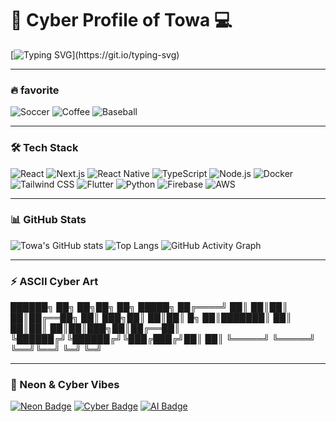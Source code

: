 # 🌌 Cyber Profile of Towa 💻

[![Typing SVG](https://readme-typing-svg.demolab.com?font=Fira+Code&size=36&duration=2500&pause=500&color=39FF14&center=true&vCenter=true&width=800&lines=Welcome+to+my+Cyber+Profile!;Full-stack+Developer;React%2C+Next.js%2C+AI;Let's+build+something+awesome!)](https://git.io/typing-svg)

---

### 🔥 favorite
![Soccer](https://img.shields.io/badge/Soccer-1DE9B6?style=for-the-badge&logo=football&logoColor=white)
![Coffee](https://img.shields.io/badge/Coffee-FF6D00?style=for-the-badge&logo=coffeescript&logoColor=white)
![Baseball](https://img.shields.io/badge/Baseball-FF1744?style=for-the-badge&logoColor=white)

---

### 🛠️ Tech Stack
![React](https://img.shields.io/badge/-React-61DAFB?logo=react&logoColor=black&style=for-the-badge)
![Next.js](https://img.shields.io/badge/-Next.js-000000?logo=nextdotjs&logoColor=white&style=for-the-badge)
![React Native](https://img.shields.io/badge/-React%20Native-61DAFB?logo=react&logoColor=white&style=for-the-badge)
![TypeScript](https://img.shields.io/badge/-TypeScript-3178C6?logo=typescript&logoColor=white&style=for-the-badge)
![Node.js](https://img.shields.io/badge/-Node.js-339933?logo=node.js&logoColor=white&style=for-the-badge)
![Docker](https://img.shields.io/badge/-Docker-2496ED?logo=docker&logoColor=white&style=for-the-badge)
![Tailwind CSS](https://img.shields.io/badge/-Tailwind%20CSS-38B2AC?logo=tailwind-css&logoColor=white&style=for-the-badge)
![Flutter](https://img.shields.io/badge/-Flutter-02569B?logo=flutter&logoColor=white&style=for-the-badge)
![Python](https://img.shields.io/badge/-Python-3776AB?logo=python&logoColor=white&style=for-the-badge)
![Firebase](https://img.shields.io/badge/-Firebase-FFCA28?logo=firebase&logoColor=black&style=for-the-badge)
![AWS](https://img.shields.io/badge/-AWS-232F3E?logo=amazon-aws&logoColor=white&style=for-the-badge)

---

### 📊 GitHub Stats
![Towa's GitHub stats](https://github-readme-stats.vercel.app/api?username=TowaYokoyama&show_icons=true&theme=radical)
![Top Langs](https://github-readme-stats.vercel.app/api/top-langs/?username=TowaYokoyama&layout=compact&theme=tokyonight)
![GitHub Activity Graph](https://github-readme-activity-graph.vercel.app/graph?username=TowaYokoyama&theme=react-dark&hide_border=true&area=true)

---

### ⚡ ASCII Cyber Art

██████╗ ██╗ ██╗██╗ ██╗ █████╗
██╔════╝ ██║ ██║██║ ██║██╔══██╗
██║ ███╗██║ ██║██║ █╗ ██║███████║
██║ ██║██║ ██║██║███╗██║██╔══██║
╚██████╔╝╚██████╔╝╚███╔███╔╝██║ ██║
╚═════╝ ╚═════╝ ╚══╝╚══╝ ╚═╝ ╚═╝


---

### 🌌 Neon & Cyber Vibes
[![Neon Badge](https://img.shields.io/badge/Online-39FF14?style=for-the-badge&logo=github)](https://github.com/TowaYokoyama)
[![Cyber Badge](https://img.shields.io/badge/Developer-FF00FF?style=for-the-badge&logo=github)](https://github.com/TowaYokoyama)
[![AI Badge](https://img.shields.io/badge/AI-00FFFF?style=for-the-badge&logo=github)](https://github.com/TowaYokoyama)

